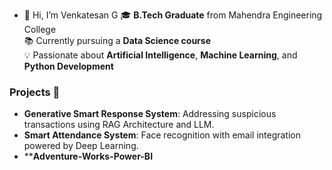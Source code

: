 - 👋 Hi, I’m Venkatesan G
🎓 **B.Tech Graduate** from Mahendra Engineering College  
📚 Currently pursuing a **Data Science course**  
💡 Passionate about **Artificial Intelligence**, **Machine Learning**, and **Python Development**  
### Projects 🚀  
- **Generative Smart Response System**: Addressing suspicious transactions using RAG Architecture and LLM.  
- **Smart Attendance System**: Face recognition with email integration powered by Deep Learning.
- ****Adventure-Works-Power-BI**


<!---
VenkatVKT11/VenkatVKT11 is a ✨ special ✨ repository because its `README.md` (this file) appears on your GitHub profile.
You can click the Preview link to take a look at your changes.
--->
